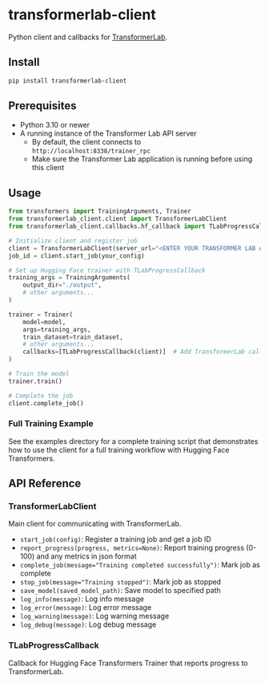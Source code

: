 # transformerlab-client

Python client and callbacks for [TransformerLab](https://github.com/transformerlab).

## Install

```bash
pip install transformerlab-client
```

## Prerequisites

- Python 3.10 or newer
- A running instance of the Transformer Lab API server
  - By default, the client connects to `http://localhost:8338/trainer_rpc`
  - Make sure the Transformer Lab application is running before using this client

## Usage

```python
from transformers import TrainingArguments, Trainer
from transformerlab_client.client import TransformerLabClient
from transformerlab_client.callbacks.hf_callback import TLabProgressCallback

# Initialize client and register job
client = TransformerLabClient(server_url="<ENTER YOUR TRANSFORMER LAB API URL>")
job_id = client.start_job(your_config)

# Set up Hugging Face trainer with TLabProgressCallback
training_args = TrainingArguments(
    output_dir="./output",
    # other arguments...
)

trainer = Trainer(
    model=model,
    args=training_args,
    train_dataset=train_dataset,
    # other arguments...
    callbacks=[TLabProgressCallback(client)]  # Add TransformerLab callback
)

# Train the model
trainer.train()

# Complete the job
client.complete_job()
```

### Full Training Example

See the examples directory for a complete training script that demonstrates how to use the client for a full training workflow with Hugging Face Transformers.

## API Reference

### TransformerLabClient

Main client for communicating with TransformerLab.

- `start_job(config)`: Register a training job and get a job ID
- `report_progress(progress, metrics=None)`: Report training progress (0-100) and any metrics in json format
- `complete_job(message="Training completed successfully")`: Mark job as complete
- `stop_job(message="Training stopped")`: Mark job as stopped
- `save_model(saved_model_path)`: Save model to specified path
- `log_info(message)`: Log info message
- `log_error(message)`: Log error message
- `log_warning(message)`: Log warning message
- `log_debug(message)`: Log debug message

### TLabProgressCallback

Callback for Hugging Face Transformers Trainer that reports progress to TransformerLab.